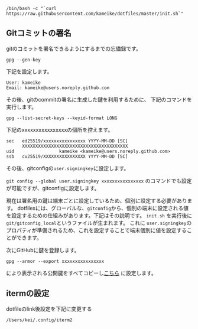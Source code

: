 

```
/bin/bash -c "`curl https://raw.githubusercontent.com/kameike/dotfiles/master/init.sh`"
```

## Gitコミットの署名

gitのコミットを署名できるようにするまでの忘備録です。

```
gpg --gen-key
```

下記を設定します。
```
User: kameike
Email: kameike@users.noreply.github.com
```

その後、gitのcommitの署名に生成した鍵を利用するために、
下記のコマンドを実行します。
```
gpg --list-secret-keys --keyid-format LONG
```

下記のxxxxxxxxxxxxxxxxの個所を控えます。
```
sec   ed25519/xxxxxxxxxxxxxxxx YYYY-MM-DD [SC]
      XXXXXXXXXXXXXXXXXXXXXXXXXXXXXXXXXXXXXXXX
uid                 kameike <kameike@users.noreply.github.com>
ssb   cv25519/XXXXXXXXXXXXXXXX YYYY-MM-DD [SC]
```

その後、gitconfigの`user.signingkey`に設定します。

`git config --global user.signingkey xxxxxxxxxxxxxxxx` のコマンドでも設定が可能ですが、gitconfigに設定します。

現在は署名用の鍵は端末ごとに設定しているため、個別に設定する必要があります。
dotfilesには、グローバルな、`gitconfig`から、個別の端末に設定される値を設定するための仕組みがあります。下記はその説明です。
`init.sh` を実行後に `git/gitconfig_local`というファイルが生まれます。
これに `user.signingkey`のプロパティが準備されるため、これを設定することで端末個別に値を設定することができます。

次にGitHubに鍵を登録します。
```
gpg --armor --export xxxxxxxxxxxxxxxx
```
により表示される公開鍵をすべてコピーし[こちら](https://github.com/settings/gpg/new) に設定します。


## itermの設定

dotfileのlink後設定を下記に変更する

```
/Users/kei/.config/iterm2
```

## 